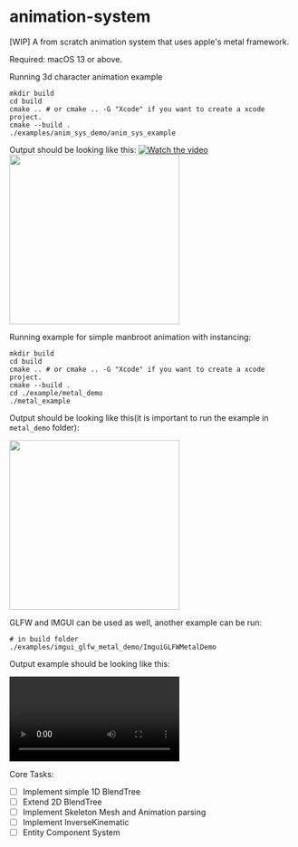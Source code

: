 # animation-system

[WIP] A from scratch animation system that uses apple's metal framework.

Required: macOS 13 or above.

Running 3d character animation example

```terminal
mkdir build
cd build
cmake .. # or cmake .. -G "Xcode" if you want to create a xcode project.
cmake --build .
./examples/anim_sys_demo/anim_sys_example
```

Output should be looking like this:
[![Watch the video](https://i.imgur.com/vKb2F1B.png)](docs/CharacterAnimation.mov)
<br>
<img src="docs/CharacterAnimation.mov" width="300">

Running example for simple manbroot animation with instancing:

```terminal
mkdir build
cd build
cmake .. # or cmake .. -G "Xcode" if you want to create a xcode project.
cmake --build .
cd ./example/metal_demo
./metal_example
```

Output should be looking like this(it is important to run the example in `metal_demo` folder):

<img src="docs/RenderExample.gif" width="300">

GLFW and IMGUI can be used as well, another example can be run:

```terminal
# in build folder
./examples/imgui_glfw_metal_demo/ImguiGLFWMetalDemo
```

Output example should be looking like this:

![Imgui Example Video](docs/ImguiExampleWindow.mov)

Core Tasks:

- [ ] Implement simple 1D BlendTree
- [ ] Extend 2D BlendTree
- [ ] Implement Skeleton Mesh and Animation parsing
- [ ] Implement InverseKinematic
- [ ] Entity Component System
